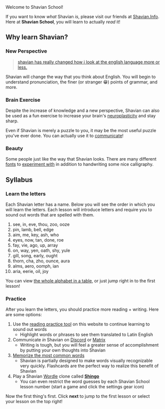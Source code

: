 Welcome to Shavian School!

If you want to know *what* Shavian *is*, please visit our friends at [Shavian.Info](https://shavian.info). Here at **Shavian School**, you will learn to actually *read* it!

## Why learn Shavian?

### New Perspective

> [shavian has really changed how i look at the english language more or less.](https://vanilla-shavian.neocities.org/index.html)

Shavian will change the way that you think about English. You will begin to understand pronunciation, the finer (or stranger 😁) points of grammar, and more.

### Brain Exercise

Despite the increase of knowledge and a new perspective, Shavian can also be used as a fun  exercise to increase your brain's [neuroplasticity](https://en.wikipedia.org/wiki/Neuroplasticity) and stay sharp.

Even if Shavian is merely a puzzle to you, it may be the most useful puzzle you've ever done. You can actually use it to [communicate](https://discord.com/invite/Abk2Yyh)!

### Beauty

Some people just like the way that Shavian looks. There are many different [fonts](https://www.shavian.info/shavian_fonts/) to [experiment with](https://www.instagram.com/explore/tags/shavian/) in addition to handwriting some nice calligraphy.

## Syllabus

### Learn the letters

Each Shavian letter has a name. Below you will see the order in which you will learn the letters. Each lesson will introduce letters and require you to sound out words that are spelled with them.

1. see, in, eve, thou, zoo, ooze
2. pin, lamb, bell, edge
3. aim, me, key, ash, who
4. eyes, now, tan, done, roe
5. fay, vie, ago, up, array
6. on, way, yen, oath, shy, yule
7. gill, song, early, ought
8. thorn, cha, zho, ounce, aura
9. alms, aero, oomph, ian
10. aria, eerie, oil, joy

You can view [the whole alphabet in a table](table.html), or just jump right in to the first lesson!

### Practice

After you learn the letters, you should practice more reading + writing. Here are some options:

1. Use the [reading practice tool](https://shavian.school/read) on this website to continue learning to sound out words
   - Highlight words or phrases to see them translated to Latin English
2. Communicate *in* Shavian on [Discord](https://discord.com/invite/Abk2Yyh) or [Matrix](https://matrix.to/#/#shavian:matrix.org)
   - Writing is tough, but you will feel a greater sense of accomplishment by putting your own thoughts into Shavian
3. [Memorize the most common words](https://app.memrise.com/course/6137628/most-common-shavian-english-words/)
   - Shavian is partially designed to make words visually recognizable very quickly. Flashcards are the perfect way to realize this benefit of Shavian
4. Play a Shavian [Wordle](https://en.wikipedia.org/wiki/Wordle) clone called **[Shingo](https://haitouch.ga/me/shingo/index)**
   - You can even restrict the word guesses by each Shavian School lesson number (start a game and click the settings gear icon)

Now the first thing's first. Click **next** to jump to the first lesson or select your lesson on the top right!
